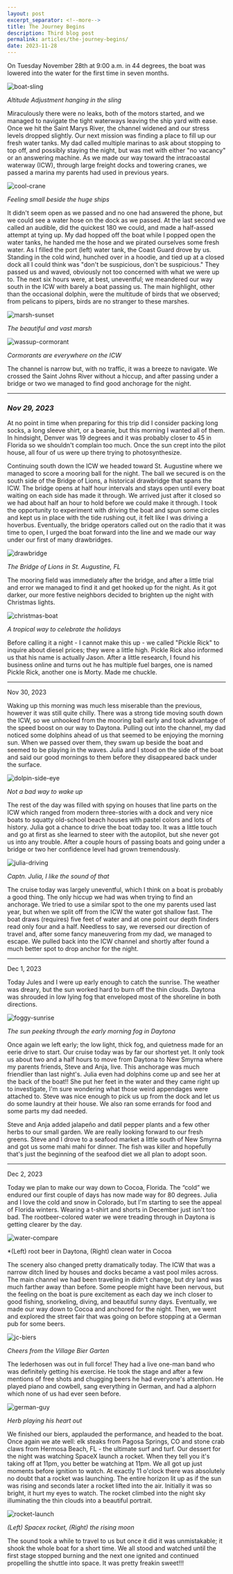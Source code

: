 ```yaml
---
layout: post
excerpt_separator: <!--more-->
title: The Journey Begins
description: Third blog post
permalink: articles/the-journey-begins/
date: 2023-11-28
---
```

On Tuesday November 28th at 9:00 a.m. in 44 degrees, the boat was lowered into the water for the first time in seven months.

![boat-sling](/images/boat-sling.jpg)

*Altitude Adjustment hanging in the sling*

Miraculously there were no leaks, both of the motors started, and we managed to navigate the tight waterways leaving the ship yard with ease. Once we hit the Saint Marys River, the channel widened and our stress levels dropped slightly. Our next mission was finding a place to fill up our fresh water tanks. My dad called multiple marinas to ask about stopping to top off, and possibly staying the night, but was met with either "no vacancy" or an answering machine. As we made our way toward the intracoastal waterway (ICW), through large freight docks and towering cranes, we passed a marina my parents had used in previous years.

![cool-crane](/images/cool-crane.jpg)

*Feeling small beside the huge ships*

It didn't seem open as we passed and no one had answered the phone, but we could see a water hose on the dock as we passed. At the last second we called an audible, did the quickest 180 we could, and made a half-assed attempt at tying up. My dad hopped off the boat while I popped open the water tanks, he handed me the hose and we pirated ourselves some fresh water. As I filled the port (left) water tank, the Coast Guard drove by us. Standing in the cold wind, hunched over in a hoodie, and tied up at a closed dock all I could think was "don't be suspicious, don't be suspicious."  They passed us and waved, obviously not too concerned with what we were up to. The next six hours were, at best, uneventful; we meandered our way south in the ICW with barely a boat passing us. The main highlight, other than the occasional dolphin, were the multitude of birds that we observed; from pelicans to pipers, birds are no stranger to these marshes.

![marsh-sunset](/images/marsh-sunset.jpg)

*The beautiful and vast marsh*

![wassup-cormorant](/images/wassup-cormorant.jpg)

*Cormorants are everywhere on the ICW*

The channel is narrow but, with no traffic, it was a breeze to navigate. We crossed the Saint Johns River without a hiccup, and after passing under a bridge or two we managed to find good anchorage for the night.


---

### *Nov 29, 2023*

At no point in time when preparing for this trip did I consider packing long socks, a long sleeve shirt, or a beanie, but this morning I wanted all of them. In hindsight, Denver was 19 degrees and it was probably closer to 45 in Florida so we shouldn't complain too much. Once the sun crept into the pilot house, all four of us were up there trying to photosynthesize.

Continuing south down the ICW we headed toward St. Augustine where we managed to score a mooring ball for the night. The ball we secured is on the south side of the Bridge of Lions, a historical drawbridge that spans the ICW. The bridge opens at half hour intervals and stays open until every boat waiting on each side has made it through. We arrived just after it closed so we had about half an hour to hold before we could make it through. I took the opportunity to experiment with driving the boat and spun some circles and kept us in place with the tide rushing out, it felt like I was driving a hoverbus. Eventually, the bridge operators called out on the radio that it was time to open, I urged the boat forward into the line and we made our way under our first of many drawbridges.

![drawbridge](/images/drawbridge.jpg)

*The Bridge of Lions in St. Augustine, FL*

The mooring field was immediately after the bridge, and after a little trial and error we managed to find it and get hooked up for the night. As it got darker, our more festive neighbors decided to brighten up the night with Christmas lights.

![christmas-boat](/images/christmas-boat.jpg)

*A tropical way to celebrate the holidays*

Before calling it a night - I cannot make this up - we called "Pickle Rick" to inquire about diesel prices; they were a little high. Pickle Rick also informed us that his name is actually Jason. After a little research, I found his business online and turns out he has multiple fuel barges, one is named Pickle Rick, another one is Morty. Made me chuckle.


---


<p class="subtitle">Nov 30, 2023</p>

Waking up this morning was much less miserable than the previous, however it was still quite chilly. There was a strong tide moving south down the ICW, so we unhooked from the mooring ball early and took advantage of the speed boost on our way to Daytona. Pulling out into the channel, my dad noticed some dolphins ahead of us that seemed to be enjoying the morning sun. When we passed over them, they swam up beside the boat and seemed to be playing in the waves. Julia and I stood on the side of the boat and said our good mornings to them before they disappeared back under the surface.

![dolpin-side-eye](/images/dolphin-splash.jpg)

*Not a bad way to wake up*

The rest of the day was filled with spying on houses that line parts on the ICW which ranged from modern three-stories with a dock and very nice boats to squatty old-school beach houses with pastel colors and lots of history. Julia got a chance to drive the boat today too. It was a little touch and go at first as she learned to steer with the autopilot, but she never got us into any trouble. After a couple hours of passing boats and going under a bridge or two her confidence level had grown tremendously.

![julia-driving](/images/julia-driving.jpg)

*Captn. Julia, I like the sound of that*

The cruise today was largely uneventful, which I think on a boat is probably a good thing. The only hiccup we had was when trying to find an anchorage. We tried to use a similar spot to the one my parents used last year, but when we split off from the ICW the water got shallow fast. The boat draws (requires) five feet of water and at one point our depth finders read only four and a half. Needless to say, we reversed our direction of travel and, after some fancy maneuvering from my dad, we managed to escape. We pulled back into the ICW channel and shortly after found a much better spot to drop anchor for the night. 


---


<p class="subtitle">Dec 1, 2023</p>

Today Jules and I were up early enough to catch the sunrise. The weather was dreary, but the sun worked hard to burn off the thin clouds. Daytona was shrouded in low lying fog that enveloped most of the shoreline in both directions.

![foggy-sunrise](/images/foggy-sunrise.jpg)

*The sun peeking through the early morning fog in Daytona*

Once again we left early; the low light, thick fog, and quietness made for an eerie drive to start. Our cruise today was by far our shortest yet. It only took us about two and a half hours to move from Daytona to New Smyrna where my parents friends, Steve and Anja, live. This anchorage was much friendlier than last night's. Julia even had dolphins come up and see her at the back of the boat!! She put her feet in the water and they came right up to investigate, I'm sure wondering what those weird appendages were attached to. Steve was nice enough to pick us up from the dock and let us do some laundry at their house. We also ran some errands for food and some parts my dad needed.

Steve and Anja added jalapeño and datil pepper plants and a few other herbs to our small garden. We are really looking forward to our fresh greens. Steve and I drove to a seafood market a little south of New Smyrna and got us some mahi mahi for dinner. The fish was killer and hopefully that's just the beginning of the seafood diet we all plan to adopt soon. 


---


<p class="subtitle">Dec 2, 2023</p>
Today we plan to make our way down to Cocoa, Florida. The “cold” we endured our first couple of days has now made way for 80 degrees. Julia and I love the cold and snow in Colorado, but I'm starting to see the appeal of Florida winters. Wearing a t-shirt and shorts in December just isn't too bad. The rootbeer-colored water we were treading through in Daytona is getting clearer by the day.

![water-compare](/images/water-compare.jpg)

*(Left) root beer in Daytona, (Right) clean water in Cocoa

The scenery also changed pretty dramatically today. The ICW that was a narrow ditch lined by houses and docks became a vast pool miles across. The main channel we had been traveling in didn't change, but dry land was much farther away than before. Some people might have been nervous, but the feeling on the boat is pure excitement as each day we inch closer to good fishing, snorkeling, diving, and beautiful sunny days. Eventually, we made our way down to Cocoa and anchored for the night. Then, we went and explored the street fair that was going on before stopping at a German pub for some beers. 

![jc-biers](/images/jc-biers.jpg)

*Cheers from the Village Bier Garten*

The lederhosen was out in full force! They had a live one-man band who was definitely getting his exercise. He took the stage and after a few mentions of free shots and chugging beers he had everyone's attention. He played piano and cowbell, sang everything in German, and had a alphorn which none of us had ever seen before.

![german-guy](/images/german-guy.jpg)

*Herb playing his heart out*

We finished our biers, applauded the performance, and headed to the boat. Once again we ate well: elk steaks from Pagosa Springs, CO and stone crab claws from Hermosa Beach, FL - the ultimate surf and turf. Our dessert for the night was watching SpaceX launch a rocket. When they tell you it's taking off at 11pm, you better be watching at 11pm. We all got up just moments before ignition to watch. At exactly 11 o'clock there was absolutely no doubt that a rocket was launching. The entire horizon lit up as if the sun was rising and seconds later a rocket lifted into the air. Initially it was so bright, it hurt my eyes to watch. The rocket climbed into the night sky illuminating the thin clouds into a beautiful portrait.

![rocket-launch](/images/rocket-launch.jpg)

*(Left) Spacex rocket, (Right) the rising moon*

The sound took a while to travel to us but once it did it was unmistakable; it shook the whole boat for a short time. We all stood and watched until the first stage stopped burning and the next one ignited and continued propelling the shuttle into space. It was pretty freakin sweet!!! 
